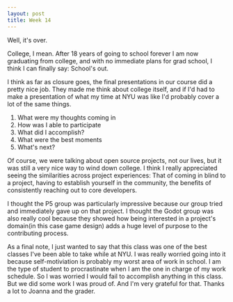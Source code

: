 ```yaml
---
layout: post
title: Week 14
---
```


Well, it's over.

College, I mean. After 18 years of going to school forever I am now graduating from college, and with no immediate plans for grad school, I think I can finally say: School's out.

I think as far as closure goes, the final presentations in our course did a pretty nice job. They made me think about college itself, and if I'd had to make a presentation of what my time at NYU was like I'd probably cover a lot of the same things. 
1. What were my thoughts coming in
2. How was I able to participate
3. What did I accomplish?
4. What were the best moments
5. What's next?

Of course, we were talking about open source projects, not our lives, but it was still a very nice way to wind down college. I think I really appreciated seeing
the similarities across project experiences: That of coming in blind to a project, having to establish yourself in the community, the benefits of consistently reaching out to core developers.
<!--more-->
I thought the P5 group was particularly impressive because our group tried and immediately gave up on that project. I thought the Godot group was also really cool because they showed how being interested in a project's domain(in this case game design) adds a huge level of purpose to the contributing process. 

As a final note, I just wanted to say that this class was one of the best classes I've been able to take while at NYU. I was really worried going into it because
self-motiviation is probably my worst area of work in school. I am the type of student to procrastinate when I am the one in charge of my work schedule. So I was worried I would fail to accomplish anything in this class. But we did some work I was proud of. And I'm very grateful for that.
Thanks a lot to Joanna and the grader.

